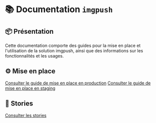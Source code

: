 # 📚 Documentation `imgpush`

## 📦 Présentation

Cette documentation comporte des guides pour la mise en place et l'utilisation de la solution imgpush, ainsi que des informations sur les fonctionnalités et les usages.

## ⚙️ Mise en place

[Consulter le guide de mise en place en production](SETUP_PROD.md)
[Consulter le guide de mise en place en staging](SETUP_STAGING.md)

## 📖 Stories

[Consulter les stories](STORIES.md)
